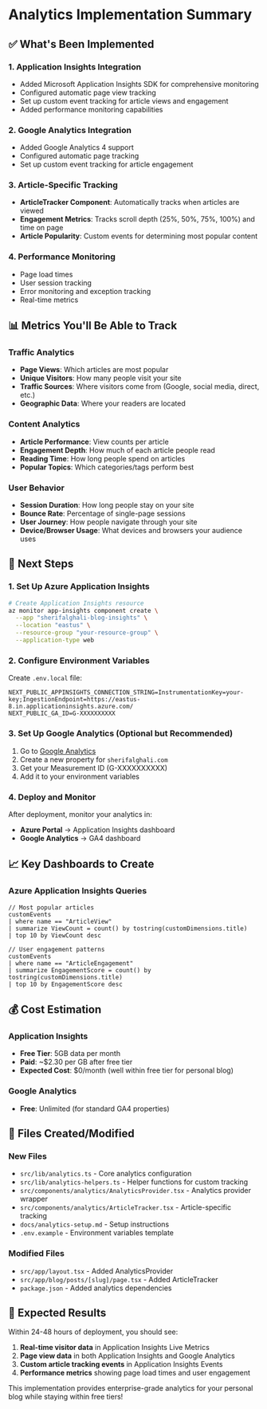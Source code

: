 # Analytics Implementation Summary

## ✅ What's Been Implemented

### 1. **Application Insights Integration**
- Added Microsoft Application Insights SDK for comprehensive monitoring
- Configured automatic page view tracking
- Set up custom event tracking for article views and engagement
- Added performance monitoring capabilities

### 2. **Google Analytics Integration**
- Added Google Analytics 4 support
- Configured automatic page tracking
- Set up custom event tracking for article engagement

### 3. **Article-Specific Tracking**
- **ArticleTracker Component**: Automatically tracks when articles are viewed
- **Engagement Metrics**: Tracks scroll depth (25%, 50%, 75%, 100%) and time on page
- **Article Popularity**: Custom events for determining most popular content

### 4. **Performance Monitoring**
- Page load times
- User session tracking
- Error monitoring and exception tracking
- Real-time metrics

## 📊 Metrics You'll Be Able to Track

### **Traffic Analytics**
- **Page Views**: Which articles are most popular
- **Unique Visitors**: How many people visit your site
- **Traffic Sources**: Where visitors come from (Google, social media, direct, etc.)
- **Geographic Data**: Where your readers are located

### **Content Analytics**
- **Article Performance**: View counts per article
- **Engagement Depth**: How much of each article people read
- **Reading Time**: How long people spend on articles
- **Popular Topics**: Which categories/tags perform best

### **User Behavior**
- **Session Duration**: How long people stay on your site
- **Bounce Rate**: Percentage of single-page sessions
- **User Journey**: How people navigate through your site
- **Device/Browser Usage**: What devices and browsers your audience uses

## 🚀 Next Steps

### **1. Set Up Azure Application Insights**
```bash
# Create Application Insights resource
az monitor app-insights component create \
  --app "sherifalghali-blog-insights" \
  --location "eastus" \
  --resource-group "your-resource-group" \
  --application-type web
```

### **2. Configure Environment Variables**
Create `.env.local` file:
```env
NEXT_PUBLIC_APPINSIGHTS_CONNECTION_STRING=InstrumentationKey=your-key;IngestionEndpoint=https://eastus-8.in.applicationinsights.azure.com/
NEXT_PUBLIC_GA_ID=G-XXXXXXXXXX
```

### **3. Set Up Google Analytics** (Optional but Recommended)
1. Go to [Google Analytics](https://analytics.google.com/)
2. Create a new property for `sherifalghali.com`
3. Get your Measurement ID (G-XXXXXXXXXX)
4. Add it to your environment variables

### **4. Deploy and Monitor**
After deployment, monitor your analytics in:
- **Azure Portal** → Application Insights dashboard
- **Google Analytics** → GA4 dashboard

## 📈 Key Dashboards to Create

### **Azure Application Insights Queries**
```kusto
// Most popular articles
customEvents
| where name == "ArticleView"
| summarize ViewCount = count() by tostring(customDimensions.title)
| top 10 by ViewCount desc

// User engagement patterns
customEvents
| where name == "ArticleEngagement"
| summarize EngagementScore = count() by tostring(customDimensions.title)
| top 10 by EngagementScore desc
```

## 💰 Cost Estimation

### **Application Insights**
- **Free Tier**: 5GB data per month
- **Paid**: ~$2.30 per GB after free tier
- **Expected Cost**: $0/month (well within free tier for personal blog)

### **Google Analytics**
- **Free**: Unlimited (for standard GA4 properties)

## 🔧 Files Created/Modified

### **New Files**
- `src/lib/analytics.ts` - Core analytics configuration
- `src/lib/analytics-helpers.ts` - Helper functions for custom tracking
- `src/components/analytics/AnalyticsProvider.tsx` - Analytics provider wrapper
- `src/components/analytics/ArticleTracker.tsx` - Article-specific tracking
- `docs/analytics-setup.md` - Setup instructions
- `.env.example` - Environment variables template

### **Modified Files**
- `src/app/layout.tsx` - Added AnalyticsProvider
- `src/app/blog/posts/[slug]/page.tsx` - Added ArticleTracker
- `package.json` - Added analytics dependencies

## 🎯 Expected Results

Within 24-48 hours of deployment, you should see:
1. **Real-time visitor data** in Application Insights Live Metrics
2. **Page view data** in both Application Insights and Google Analytics
3. **Custom article tracking events** in Application Insights Events
4. **Performance metrics** showing page load times and user engagement

This implementation provides enterprise-grade analytics for your personal blog while staying within free tiers!
